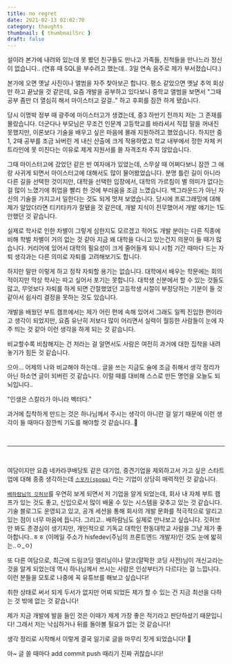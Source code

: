```yaml
---
title: no regret
date: 2021-02-13 02:02:70
category: thoughts
thumbnail: { thumbnailSrc }
draft: false
---
```


설이라 본가에 내려와 있는데 못 봤던 친구들도 만나고 가족들, 친척들을 만나느라 정신이 없습니다.. (연휴 때 SQL을 부수려고 했는데.. 3일 연속 음주로 제가 부서졌습니다.)

본가에 오면 옛날 사진이나 앨범을 자주 찾아보곤 합니다. 평소 같았으면 옛날 추억 회상만 하고 끝났을 것 같은데, 요즘 개발을 공부하고 있다보니 중학교 앨범을 보면서 "그때 공부 좀만 더 열심히 해서 마이스터고 갈걸.." 하고 후회를 잠깐 하게 됐습니다.

당시 이명박 정부 때 광주에 마이스터고가 생겼는데, 중3 하반기 전까지 저는 그 존재를 몰랐습니다. 더군다나 부모님은 무조건 인문계 고등학교를 바라셔서 직접 말을 꺼내진 못했지만, 이론보다 기술을 배우고 싶은 마음에 몰래 지원하려고 했었습니다. 하지만 중1, 2때 공부를 조금 놔버린 게 내신 산출에 크게 작용하였고 학교 내부에서 정한 자체 커트라인에 못 미친다는 이유로 제게 지원서를 쓸 자격조차 주지 않았습니다.

그때 마이스터고에 갔었던 같은 반 여자애가 있었는데, 스무살 때 어쩌다보니 잠깐 그 애랑 사귀게 되면서 마이스터고에 대해서도 많이 물어봤었습니다. 분명 틀린 길이 아니라 다른 길을 선택한 것이지만, 대학을 선택한 입장에서, 대학의 가르침이 별 의미가 없다는 걸 많이 느꼈기에 취업을 빨리 한 것에 부러움을 조금 느꼈습니다. 백그라운드가 아닌 자신의 기술을 가지고서 일한다는 것도 되게 멋져 보였습니다. 당시에 프로그래밍에 대해 제가 알았더라면 티키타카가 잘됐을 것 같은데, 개발 지식이 전무했어서 개발 얘기는 1도 안했던 것 같습니다.

실제로 학사로 인한 차별이 그렇게 심한지도 모르겠고 적어도 개발 분야는 다른 직종에 비해 학벌 차별이 거의 없는 것 같아 지금 왜 대학을 다니고 있는건지 의문이 들 때가 많습니다.
커리어에 있어서 대학의 필요성이 크게 줄어들게 되니 시험 기간 때마다 드는 자퇴 생각과는 다른 의미로 자퇴를 고려해보기도 합니다.

하지만 말만 이렇게 하고 정작 자퇴할 용기는 없습니다. 대학에서 배우는 학문에는 회의적이지만 막상 학사는 따고 싶어서 포기는 못합니다. 대학생 신분에서 할 수 있는 것들도 많고, 무엇보다 자퇴를 하게 되면 간절했었던 고등학생 시절이 부정당하는 기분이 들 것 같아서 쉽사리 결정을 못하는 것도 있습니다.

개발을 배웠던 부트 캠프에서는 제가 어린 편에 속해 있어서 그래도 일찍 진입한 편이라고 생각이 되었지만, 요즘 유난히 저보다 많이 어리면서 실력이 월등한 사람들이 눈에 자주 띄는 것 같아 이런 생각을 하게 되는 것 같습니다.

비교할수록 비참해지는 건 저라는 걸 알면서도 사람은 여전히 과거에 대한 집착을 내려놓기가 힘든 것 같습니다.

으아... 어제의 나와 비교해야 하는데.. 글을 쓰는 지금도 술에 조금 취해서 생각 정리가 아닌 하소연 글이 되버린 것 같습니다. 이럴 때를 대비해 스스로 만든 명언을 오늘도 되뇌입니다..

"인생은 스칼라가 아니라 벡터다."

과거에 집착하게 만드는 것은 하나님께서 주시는 생각이 아니란 걸 알기 때문에 이런 생각이 들 때마다 잠깐씩 기도를 해야할 것 같습니다..🙏

<br>

---

<br>

여담이지만 요즘 네카라쿠배당토 같은 대기업, 중견기업을 제외하고서 가고 싶은 스타트업에 대해 종종 생각하는데 [`스포카(spoqa)`](https://www.spoqa.com/) 라는 기업이 상당히 매력적인 것 같습니다.

[`배하람님의 깃허브`](https://github.com/baeharam)를 우연히 보게 되면서 저 기업을 알게 되었는데, 회사 내 자체 부트 캠프가 있는 것도 좋고, 신입으로서 많이 배울 수 있는 시스템을 갖추고 있는 것 같습니다. 기술 블로그도 운영되고 있고, 공개 세션을 통해 회사의 개발 문화를 적극적으로 알리고 있는 점이 너무 마음에 듭니다.
그리고.. 배하람님도 실제로 만나보고 싶습니다. 깃허브만 봐도 존경심이 생기지만, 개인적으로 기독교 대학인 한동대학교 사람을 그냥 제가 좋아합니다..ㅎㅎ
(이메일 주소가 hisfedev(주님의 프론트엔드 개발자)인 것도 눈에 밟히는..ㅇ\_ㅇ)

또 다른 여담으로, 최근에 드림코딩 엘리님이나 얄코(얄팍한 코딩 사전)님이 개신교라는 것을 알게 되었는데 역시 하나님께서 쓰시는 사람은 인상부터가 다르다는 걸 느낍니다. 이런 분들을 모토로 나중에 꼭 유튜브를 해보고 싶습니다!

취한 상태로 써서 되게 두서가 없지만 어찌 되었든 제가 할 수 있는 건 지금 최선을 다하는 것 밖에 없는 것 같습니다!

제가 지금 개발에 발을 들인 것은 이때가 제게 가장 좋은 적기라고 판단하셨기 때문입니다! 그래서 저는 낙심하거나 뒤를 돌아볼 필요가 없는 것 같습니다!

생각 정리로 시작해서 이렇게 결국 일기로 글을 마무리 짓게 되었습니다! 👏

아~ 글 쓸 때마다 add commit push 때리기 진짜 귀찮습니다!
